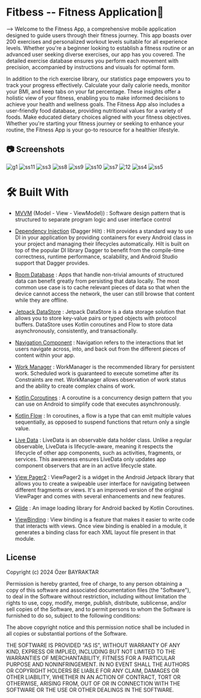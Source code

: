 
# Fitbess -- Fitness Application📱 
--> Welcome to the Fitness App, a comprehensive mobile application designed to guide users through their fitness journey. This app boasts over 200 exercises and personalized workout levels suitable for all experience levels. Whether you're a beginner looking to establish a fitness routine or an advanced user seeking diverse exercises, our app has you covered. The detailed exercise database ensures you perform each movement with precision, accompanied by instructions and visuals for optimal form.

   In addition to the rich exercise library, our statistics page empowers you to track your progress effectively. Calculate your daily calorie needs, monitor your BMI, and keep tabs on your fat percentage. These insights offer a holistic view of your fitness, enabling you to make informed decisions to achieve your health and wellness goals. The Fitness App also includes a user-friendly food database, providing nutritional values for a variety of foods. Make educated dietary choices aligned with your fitness objectives. Whether you're starting your fitness journey or seeking to enhance your routine, the Fitness App is your go-to resource for a healthier lifestyle.


## 📷 Screenshots
![g1](https://github.com/OzerBAYRAKTAR/HealthyBackandNeck/assets/105236639/0c0574a1-9e0a-4675-936e-326f25257219)
![ss11](https://github.com/OzerBAYRAKTAR/HealthyBackandNeck/assets/105236639/99c31a57-8e01-4423-99d6-8ff8a9f8aaf6)
![ss3](https://github.com/OzerBAYRAKTAR/HealthyBackandNeck/assets/105236639/0fedb02a-f98f-43ec-8028-0f4ba1bc3846)
![ss8](https://github.com/OzerBAYRAKTAR/HealthyBackandNeck/assets/105236639/0797bb06-0391-4597-b024-8b0d4eaf1149)
![ss9](https://github.com/OzerBAYRAKTAR/HealthyBackandNeck/assets/105236639/b5f3a726-f213-49c0-996a-2a632fee45a5)
![ss10](https://github.com/OzerBAYRAKTAR/HealthyBackandNeck/assets/105236639/5b0b696d-13d1-4d06-ba1a-46b06981e174)
![ss7](https://github.com/OzerBAYRAKTAR/HealthyBackandNeck/assets/105236639/bff57c4a-2802-4bfd-b8fb-289068a6c2a3)
![12](https://github.com/OzerBAYRAKTAR/HealthyBackandNeck/assets/105236639/2331e91c-cc33-41ae-b9e2-277db5bf84af)
![ss4](https://github.com/OzerBAYRAKTAR/HealthyBackandNeck/assets/105236639/78c875f9-fbc7-42c2-9772-14bc56ddf224)
![ss5](https://github.com/OzerBAYRAKTAR/HealthyBackandNeck/assets/105236639/022af886-a0dc-457f-b5a2-734990d63fbd)




# 🛠 Built With 


* [MVVM](https://en.wikipedia.org/wiki/Model%E2%80%93view%E2%80%93viewmodel) (Model - View - ViewModel)) : Software design pattern that is structured to separate program logic and user interface control

* [Dependency Injection](https://developer.android.com/training/dependency-injection) (Dagger Hilt) : Hilt provides a standard way to use DI in your application by providing containers for every Android class in your project and managing their lifecycles automatically. Hilt is built on top of the popular DI library Dagger to benefit from the compile-time correctness, runtime performance, scalability, and Android Studio support that Dagger provides.

* [Room Database](https://developer.android.com/training/data-storage/room) : Apps that handle non-trivial amounts of structured data can benefit greatly from persisting that data locally. The most common use case is to cache relevant pieces of data so that when the device cannot access the network, the user can still browse that content while they are offline.

* [Jetpack DataStore](https://developer.android.com/topic/libraries/architecture/datastore) : Jetpack DataStore is a data storage solution that allows you to store key-value pairs or typed objects with protocol buffers. DataStore uses Kotlin coroutines and Flow to store data asynchronously, consistently, and transactionally.

* [Navigation Component](https://developer.android.com/guide/navigation/navigation-getting-started) : Navigation refers to the interactions that let users navigate across, into, and back out from the different pieces of content within your app.

* [Work Manager](https://developer.android.com/topic/libraries/architecture/workmanager) : WorkManager is the recommended library for persistent work. Scheduled work is guaranteed to execute sometime after its Constraints are met. WorkManager allows observation of work status and the ability to create complex chains of work.

* [Kotlin Coroutines](https://kotlinlang.org/docs/coroutines-overview.html) : A coroutine is a concurrency design pattern that you can use on Android to simplify code that executes asynchronously.

* [Kotlin Flow](https://kotlinlang.org/docs/flow.html) : In coroutines, a flow is a type that can emit multiple values sequentially, as opposed to suspend functions that return only a single value. 

* [Live Data](https://developer.android.com/topic/libraries/architecture/livedata) : LiveData is an observable data holder class. Unlike a regular observable, LiveData is lifecycle-aware, meaning it respects the lifecycle of other app components, such as activities, fragments, or services. This awareness ensures LiveData only updates app component observers that are in an active lifecycle state.

* [View Pager2](https://developer.android.com/jetpack/androidx/releases/viewpager2) : ViewPager2 is a widget in the Android Jetpack library that allows you to create a swipeable user interface for navigating between different fragments or views. It's an improved version of the original ViewPager and comes with several enhancements and new features.

* [Glide](https://github.com/bumptech/glide) : An image loading library for Android backed by Kotlin Coroutines. 

* [ViewBinding](https://developer.android.com/topic/libraries/view-binding) : View binding is a feature that makes it easier to write code that interacts with views. Once view binding is enabled in a module, it generates a binding class for each XML layout file present in that module. 

## License
Copyright (c) 2024 Özer BAYRAKTAR

Permission is hereby granted, free of charge, to any person obtaining a copy
of this software and associated documentation files (the "Software"), to deal
in the Software without restriction, including without limitation the rights
to use, copy, modify, merge, publish, distribute, sublicense, and/or sell
copies of the Software, and to permit persons to whom the Software is
furnished to do so, subject to the following conditions:

The above copyright notice and this permission notice shall be included in all
copies or substantial portions of the Software.

THE SOFTWARE IS PROVIDED "AS IS", WITHOUT WARRANTY OF ANY KIND, EXPRESS OR
IMPLIED, INCLUDING BUT NOT LIMITED TO THE WARRANTIES OF MERCHANTABILITY,
FITNESS FOR A PARTICULAR PURPOSE AND NONINFRINGEMENT. IN NO EVENT SHALL THE
AUTHORS OR COPYRIGHT HOLDERS BE LIABLE FOR ANY CLAIM, DAMAGES OR OTHER
LIABILITY, WHETHER IN AN ACTION OF CONTRACT, TORT OR OTHERWISE, ARISING FROM,
OUT OF OR IN CONNECTION WITH THE SOFTWARE OR THE USE OR OTHER DEALINGS IN THE
SOFTWARE.



